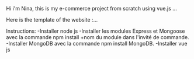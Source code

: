 

Hi i'm Nina, this is my e-commerce project from scratch using vue.js ...

Here is the template of the website :...


Instructions:
-Installer node js 
-Installer les modules Express et Mongoose avec la commande npm install +nom du module dans l'invité de commande.
-Installer MongoDB avec la commande npm install MongoDB.
-Installer vue js 